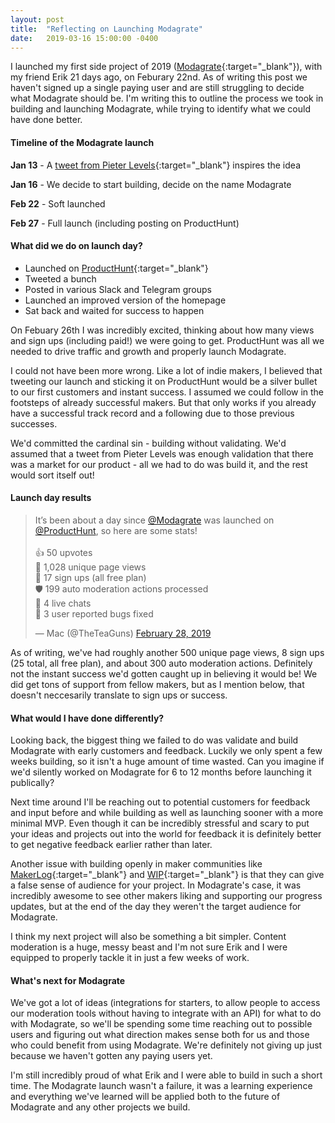 ```yaml
---
layout: post
title:  "Reflecting on Launching Modagrate"
date:   2019-03-16 15:00:00 -0400
---
```


I launched my first side project of 2019 ([Modagrate](https://modagrate.com/){:target="_blank"}), with my friend Erik 21 days ago, on Feburary 22nd. As of writing this post we haven't signed up a single paying user and are still struggling to decide what Modagrate should be. I'm writing this to outline the process we took in building and launching Modagrate, while trying to identify what we could have done better. 

#### Timeline of the Modagrate launch

**Jan 13** - A [tweet from Pieter Levels](https://twitter.com/levelsio/status/1082223843870007297?ref_src=twsrc%5Etfw){:target="_blank"} inspires the idea

**Jan 16** - We decide to start building, decide on the name Modagrate

**Feb 22** - Soft launched

**Feb 27** - Full launch (including posting on ProductHunt)

#### What did we do on launch day?

- Launched on [ProductHunt](https://www.producthunt.com/posts/modagrate){:target="_blank"}
- Tweeted a bunch
- Posted in various Slack and Telegram groups
- Launched an improved version of the homepage
- Sat back and waited for success to happen

On Febuary 26th I was incredibly excited, thinking about how many views and sign ups (including paid!) we were going to get. ProductHunt was all we needed to drive traffic and growth and properly launch Modagrate. 

I could not have been more wrong. Like a lot of indie makers, I believed that tweeting our launch and sticking it on ProductHunt would be a silver bullet to our first customers and instant success. I assumed we could follow in the footsteps of already successful makers. But that only works if you already have a successful track record and a following due to those previous successes. 

We'd committed the cardinal sin - building without validating. We'd assumed that a tweet from Pieter Levels was enough validation that there was a market for our product - all we had to do was build it, and the rest would sort itself out!

#### Launch day results

<blockquote class="twitter-tweet"><p lang="en" dir="ltr">It’s been about a day since <a href="https://twitter.com/Modagrate?ref_src=twsrc%5Etfw">@Modagrate</a> was launched on <a href="https://twitter.com/ProductHunt?ref_src=twsrc%5Etfw">@ProductHunt</a>, so here are some stats!<br><br>👍 50 upvotes<br>👀 1,028 unique page views<br>👥 17 sign ups (all free plan)<br>🛡 199 auto moderation actions processed<br>💬 4 live chats<br>🐛 3 user reported bugs fixed</p>&mdash; Mac (@TheTeaGuns) <a href="https://twitter.com/TheTeaGuns/status/1101164632419508224?ref_src=twsrc%5Etfw">February 28, 2019</a></blockquote> <script async src="https://platform.twitter.com/widgets.js" charset="utf-8"></script> 


As of writing, we've had roughly another 500 unique page views, 8 sign ups (25 total, all free plan), and about 300 auto moderation actions. Definitely not the instant success we'd gotten caught up in believing it would be! We did get tons of support from fellow makers, but as I mention below, that doesn't neccesarily translate to sign ups or success.

#### What would I have done differently?

Looking back, the biggest thing we failed to do was validate and build Modagrate with early customers and feedback. Luckily we only spent a few weeks building, so it isn't a huge amount of time wasted. Can you imagine if we'd silently worked on Modagrate for 6 to 12 months before launching it publically? 

Next time around I'll be reaching out to potential customers for feedback and input before and while building as well as launching sooner with a more minimal MVP. Even though it can be incredibly stressful and scary to put your ideas and projects out into the world for feedback it is definitely better to get negative feedback earlier rather than later.

Another issue with building openly in maker communities like [MakerLog](https://getmakerlog.com/){:target="_blank"} and [WIP](https://wip.chat){:target="_blank"} is that they can give a false sense of audience for your project. In Modagrate's case, it was incredibly awesome to see other makers liking and supporting our progress updates, but at the end of the day they weren't the target audience for Modagrate. 

I think my next project will also be something a bit simpler. Content moderation is a huge, messy beast and I'm not sure Erik and I were equipped to properly tackle it in just a few weeks of work.

#### What's next for Modagrate

We've got a lot of ideas (integrations for starters, to allow people to access our moderation tools without having to integrate with an API) for what to do with Modagrate, so we'll be spending some time reaching out to possible users and figuring out what direction makes sense both for us and those who could benefit from using Modagrate. We're definitely not giving up just because we haven't gotten any paying users yet.

I'm still incredibly proud of what Erik and I were able to build in such a short time. The Modagrate launch wasn't a failure, it was a learning experience and everything we've learned will be applied both to the future of Modagrate and any other projects we build.